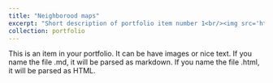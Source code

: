 ```yaml
---
title: "Neighborood maps"
excerpt: "Short description of portfolio item number 1<br/><img src='https://hoodmaps.com/bristol-neighborhood-map'>"
collection: portfolio
---
```


This is an item in your portfolio. It can be have images or nice text. If you name the file .md, it will be parsed as markdown. If you name the file .html, it will be parsed as HTML. 
